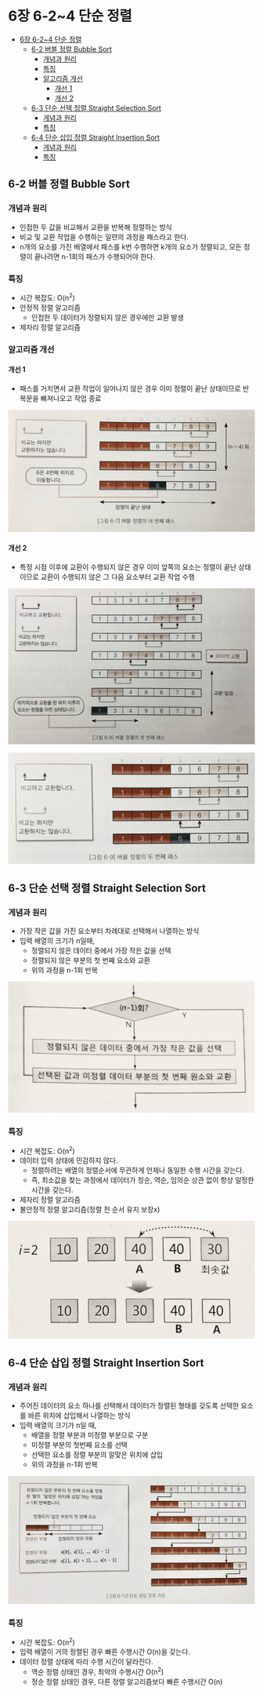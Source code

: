 # 6장 6-2~4 단순 정렬

- [6장 6-2~4 단순 정렬](#6장-6-24-단순-정렬)
  - [6-2 버블 정렬 Bubble Sort](#6-2-버블-정렬-bubble-sort)
    - [개념과 원리](#개념과-원리)
    - [특징](#특징)
    - [알고리즘 개선](#알고리즘-개선)
      - [개선 1](#개선-1)
      - [개선 2](#개선-2)
  - [6-3 단순 선택 정렬 Straight Selection Sort](#6-3-단순-선택-정렬-straight-selection-sort)
    - [게념과 원리](#게념과-원리)
    - [특징](#특징-1)
  - [6-4 단순 삽입 정렬 Straight Insertion Sort](#6-4-단순-삽입-정렬-straight-insertion-sort)
    - [게념과 원리](#게념과-원리-1)
    - [특징](#특징-2)

## 6-2 버블 정렬 Bubble Sort

### 개념과 원리

- 인접한 두 값을 비교해서 교환을 반복해 정렬하는 방식
- 비교 및 교환 작업을 수행하는 일련의 과정을 패스라고 한다.
- n개의 요소를 가진 배열에서 패스를 k번 수행하면 k개의 요소가 정렬되고, 모든 정렬이 끝나려면 n-1회의 패스가 수행되어야 한다.

### 특징

- 시간 복잡도: O(n<sup>2</sup>)
- 안정적 정렬 알고리즘
  - 인접한 두 데이터가 정렬되지 않은 경우에만 교환 발생
- 제자리 정렬 알고리즘

### 알고리즘 개선

#### 개선 1

- 패스를 거치면서 교환 작업이 일어나지 않은 경우 이미 정렬이 끝난 상태이므로 반복문을 빠져나오고 작업 종료

![ch06-7](../src/ch06-7.jpeg)

#### 개선 2

- 특정 시점 이후에 교환이 수행되지 않은 경우 이미 앞쪽의 요소는 정렬이 끝난 상태이므로 교환이 수행되지 않은 그 다음 요소부터 교환 작업 수행

![ch06-8](../src/ch06-8.jpeg)

![ch06-9](../src/ch06-9.jpeg)

## 6-3 단순 선택 정렬 Straight Selection Sort

### 게념과 원리

- 가장 작은 값을 가진 요소부터 차례대로 선택해서 나열하는 방식
- 입력 배열의 크기가 n일때,
  - 정렬되지 않은 데이터 중에서 가장 작은 값을 선택
  - 정렬되지 않은 부분의 첫 번째 요소와 교환
  - 위의 과정을 n-1회 반복

![ch06-3-1](../src/ch06-3-1.jpeg)

### 특징

- 시간 복잡도: O(n<sup>2</sup>)
- 데이터 입력 상태에 민감하지 않다.
  - 정렬하려는 배열의 정렬순서에 무관하게 언제나 동일한 수행 시간을 갖는다.
  - 즉, 최소값을 찾는 과정에서 데이터가 정순, 역순, 임의순 상관 없이 항상 일정한 시간을 갖는다.
- 제자리 정렬 알고리즘
- 불안정적 정렬 알고리즘(정렬 전 순서 유지 보장x)

![ch06-3-2](../src/ch06-3-2.jpeg)

## 6-4 단순 삽입 정렬 Straight Insertion Sort

### 게념과 원리

- 주어진 데이터의 요소 하나를 선택해서 데이터가 정렬된 형태를 갖도록 선택한 요소를 바른 위치에 삽입해서 나열하는 방식
- 입력 배열의 크기가 n일 때,
  - 배열을 정렬 부분과 미정렬 부분으로 구분
  - 미정렬 부분의 첫번째 요소를 선택
  - 선택한 요소를 정렬 부분의 알맞은 위치에 삽입
  - 위의 과정을 n-1회 반복

![ch06-12](../src/ch06-12.jpeg)

### 특징

- 시간 복잡도: O(n<sup>2</sup>)
- 입력 배열이 거의 정렬된 경우 빠른 수행시간 O(n)을 갖는다.
- 데이터 정렬 상태에 따라 수행 시간이 달라진다.
  - 역순 정렬 상태인 경우, 최악의 수행시간 O(n<sup>2</sup>)
  - 정순 정렬 상태인 경우, 다른 정렬 알고리즘보다 빠른 수행시간 O(n)
